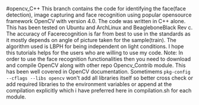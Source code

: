 #opencv_C++
This branch contains the code for identifying the face(face detection), image capturing and face recognition using popular opensource framework OpenCV with version 4.0. The code was written in C++ alone. This has been tested on Ubuntu and ArchLinux and BeagleboneBlack Rev c. The accuracy of Facerecognition is far from best to use in the standards as it mostly depends on angle of picture taken for the sample(train). The algorithm used is LBPH for being independent on light conditions. I hope this tutorials helps for the users who are willing to use my code. 
Note: In order to use the face recognition functionalities then you need to download and compile OpenCV along with other repo Opencv_Contrib module. This has been well covered in OpenCV documentation.
Sometimems `pkg-config  --cflags --libs opencv` won't add all libraries itself so better cross check or add required libraries to the environment variables or append at the compilation explicitly which i have preferred here in compilation.sh for each module.
